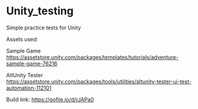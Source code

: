 # Unity_testing
Simple practice tests for Unity

Assets used:

Sample Game
https://assetstore.unity.com/packages/templates/tutorials/adventure-sample-game-76216

AltUnity Tester
https://assetstore.unity.com/packages/tools/utilities/altunity-tester-ui-test-automation-112101



Build link: https://gofile.io/d/rJAPa0
